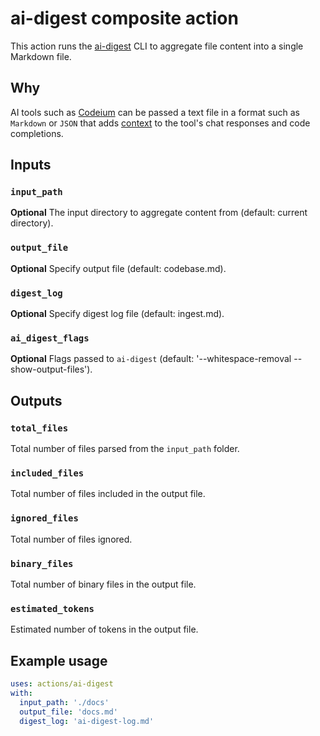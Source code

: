 # ai-digest composite action

This action runs the [ai-digest](https://github.com/khromov/ai-digest) CLI to aggregate file content into a single Markdown file.

## Why

AI tools such as [Codeium](https://codeium.com/) can be passed a text file in a format such as `Markdown` or `JSON` that adds [context](https://codeium.com/context) to the tool's chat responses and code completions.

## Inputs

### `input_path`

**Optional** The input directory to aggregate content from (default: current directory).

### `output_file`

**Optional** Specify output file (default: codebase.md).

### `digest_log`

**Optional** Specify digest log file (default: ingest.md).

### `ai_digest_flags`

**Optional** Flags passed to `ai-digest` (default: '--whitespace-removal --show-output-files').

## Outputs

### `total_files`

Total number of files parsed from the `input_path` folder.

### `included_files`

Total number of files included in the output file.

### `ignored_files`

Total number of files ignored.

### `binary_files`

Total number of binary files in the output file.

### `estimated_tokens`

Estimated number of tokens in the output file.

## Example usage

```yaml
uses: actions/ai-digest
with:
  input_path: './docs'
  output_file: 'docs.md'
  digest_log: 'ai-digest-log.md'
```
